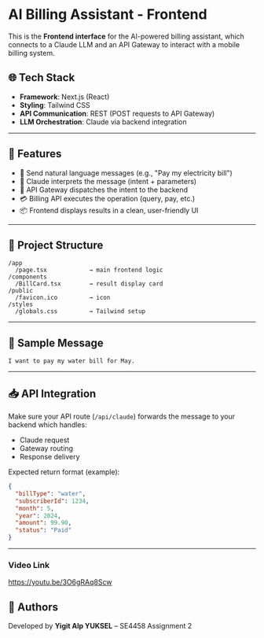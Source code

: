 
# AI Billing Assistant - Frontend

This is the **Frontend interface** for the AI-powered billing assistant, which connects to a Claude LLM and an API Gateway to interact with a mobile billing system.

## 🌐 Tech Stack

- **Framework**: Next.js (React)
- **Styling**: Tailwind CSS
- **API Communication**: REST (POST requests to API Gateway)
- **LLM Orchestration**: Claude via backend integration

---

## 🚀 Features

- 🧠 Send natural language messages (e.g., "Pay my electricity bill")
- 🤖 Claude interprets the message (intent + parameters)
- 🔁 API Gateway dispatches the intent to the backend
- 💳 Billing API executes the operation (query, pay, etc.)
- 📦 Frontend displays results in a clean, user-friendly UI

---

## 📁 Project Structure

```
/app
  /page.tsx            → main frontend logic
/components
  /BillCard.tsx        → result display card
/public
  /favicon.ico         → icon
/styles
  /globals.css         → Tailwind setup
```

---

## 🧪 Sample Message

```
I want to pay my water bill for May.
```

---

## 📥 API Integration

Make sure your API route (`/api/claude`) forwards the message to your backend which handles:
- Claude request
- Gateway routing
- Response delivery

Expected return format (example):

```json
{
  "billType": "water",
  "subscriberId": 1234,
  "month": 5,
  "year": 2024,
  "amount": 99.90,
  "status": "Paid"
}
```

---

### Video Link
https://youtu.be/3O6gRAq8Scw

## 👥 Authors

Developed by **Yigit Alp YUKSEL** – SE4458 Assignment 2
